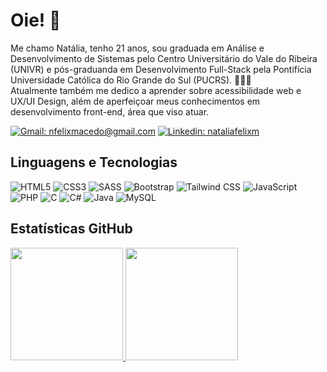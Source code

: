# Oie! 👋

<!--<img src="https://i.postimg.cc/FHR4nrTV/IMG-2912.png" width=200 height=200>-->

Me chamo Natália, tenho 21 anos, sou graduada em Análise e Desenvolvimento de Sistemas pelo Centro Universitário do Vale do Ribeira (UNIVR) e pós-graduanda em Desenvolvimento Full-Stack pela Pontifícia Universidade Católica do Rio Grande do Sul (PUCRS). 👩🏻‍🎓 <br>
Atualmente também me dedico a aprender sobre acessibilidade web e UX/UI Design, além de aperfeiçoar meus conhecimentos em desenvolvimento front-end, área que viso atuar.

[![Gmail: nfelixmacedo@gmail.com](https://img.shields.io/badge/Gmail-D14836?style=flat-square&logo=gmail&logoColor=white)](mailto:nfelixmacedo@gmail.com)
[![Linkedin: nataliafelixm](https://img.shields.io/badge/LinkedIn-0077B5?style=flat-square&logo=linkedin&logoColor=white)](https://www.linkedin.com/in/nataliafelixm/)

## Linguagens e Tecnologias 

![HTML5](https://img.shields.io/badge/HTML5-E34F26?style=flat-square&logo=html5&logoColor=white)
![CSS3](https://img.shields.io/badge/CSS3-1572B6?style=flat-square&logo=css3&logoColor=white)
![SASS](https://img.shields.io/badge/Sass-CC6699?style=flat-square&logo=sass&logoColor=white)
![Bootstrap](https://img.shields.io/badge/Bootstrap-563D7C?style=flat-square&logo=bootstrap&logoColor=white)
![Tailwind CSS](https://img.shields.io/badge/Tailwind_CSS-38B2AC?style=flat-square&logo=tailwind-css&logoColor=white)
![JavaScript](https://img.shields.io/badge/JavaScript-323330?style=flat-square&logo=javascript&logoColor=F7DF1E)
![PHP](https://img.shields.io/badge/PHP-777BB4?style=flat-square&logo=php&logoColor=white)
![C](https://img.shields.io/badge/C-00599C?style=flat-square&logo=c&logoColor=white)
![C#](https://img.shields.io/badge/C%23-239120?style=flat-square&logo=c-sharp&logoColor=white)
![Java](https://img.shields.io/badge/Java-ED8B00?style=flat-square)
![MySQL](https://img.shields.io/badge/MySQL-005C84?style=flat-square&logo=mysql&logoColor=white)
           
<!--<img src="https://i.postimg.cc/nLzjG9jK/327181086-1226088594983736-4445367260896923403-n.png" width="100" height="100">

• Eu ProgrAmo Front-End #2

<img src="https://i.postimg.cc/TPF8NBw7/4975968.png" width="100" height="100">

• HTML5 e CSS3 parte 1: crie uma página da Web

• HTML5 e CSS3 parte 2: posicionamento, listas e navegaçãoHTML5 e CSS3 parte 2: posicionamento, listas e navegação

• HTML5 e CSS3 parte 3: trabalhando com formulários e tabelasHTML5 e CSS3 parte 3: trabalhando com formulários e tabelas

• HTML5 e CSS3 parte 4: avançando no CSS

• Acessibilidade web: crie designs inclusivos

• Acessibilidade web parte 1: tornando seu front-end inclusivo-->

## Estatísticas GitHub 

<div>
<a href="https://github.com/seu-usuário-aqui">
<img height="180em" src="https://github-readme-stats.vercel.app/api/top-langs/?username=natfmacedo&layout=compact&langs_count=7&theme=dark"/>
<img height="180em" src="https://github-readme-stats.vercel.app/api?username=natfmacedo&show_icons=true&theme=dark&include_all_commits=true&count_private=true"/>
</div>
